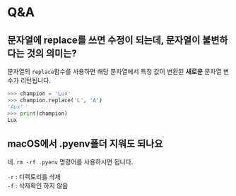 # Q&A

## 문자열에 replace를 쓰면 수정이 되는데, 문자열이 불변하다는 것의 의미는?

문자열의 `replace`함수를 사용하면 해당 문자열에서 특정 값이 변환된 **새로운** 문자열 변수가 리턴됩니다.  

```python
>>> champion = 'Lux'
>>> champion.replace('L', 'A')
'Aux'
>>> print(champion)
Lux
```

## macOS에서 .pyenv폴더 지워도 되나요

네. `rm -rf .pyenv` 명령어를 사용하시면 됩니다.

`-r` : 디렉토리를 삭제  
`-f` : 삭제확인 하지 않음


